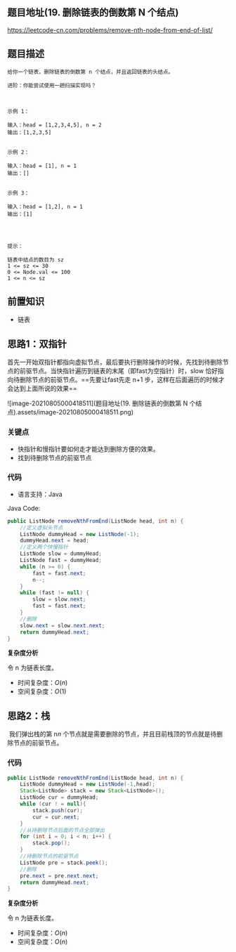 ## 题目地址(19. 删除链表的倒数第 N 个结点)

https://leetcode-cn.com/problems/remove-nth-node-from-end-of-list/

## 题目描述

```
给你一个链表，删除链表的倒数第 n 个结点，并且返回链表的头结点。

进阶：你能尝试使用一趟扫描实现吗？

 

示例 1：

输入：head = [1,2,3,4,5], n = 2
输出：[1,2,3,5]


示例 2：

输入：head = [1], n = 1
输出：[]


示例 3：

输入：head = [1,2], n = 1
输出：[1]


 

提示：

链表中结点的数目为 sz
1 <= sz <= 30
0 <= Node.val <= 100
1 <= n <= sz
```

## 前置知识

- 链表

## 思路1：双指针

首先一开始双指针都指向虚拟节点，最后要执行删除操作的时候，先找到待删除节点的前驱节点。当快指针遍历到链表的末尾（即fast为空指针）时，slow 恰好指向待删除节点的前驱节点。==先要让fast先走 n+1 步，这样在后面遍历的时候才会达到上面所说的效果==

![image-20210805000418511](题目地址(19. 删除链表的倒数第 N 个结点).assets/image-20210805000418511.png)

### 关键点

-  快指针和慢指针要如何走才能达到删除方便的效果。
-  找到待删除节点的前驱节点

### 代码

- 语言支持：Java

Java Code:

```java
public ListNode removeNthFromEnd(ListNode head, int n) {
    //定义虚拟头节点
    ListNode dummyHead = new ListNode(-1);
    dummyHead.next = head;
    //定义两个快慢指针
    ListNode slow = dummyHead;
    ListNode fast = dummyHead;
    while (n >= 0) {
        fast = fast.next;
        n--;
    }
    while (fast != null) {
        slow = slow.next;
        fast = fast.next;
    }
    //删除
    slow.next = slow.next.next;
    return dummyHead.next;
}

```


**复杂度分析**

令 n 为链表长度。

- 时间复杂度：$O(n)$
- 空间复杂度：$O(1)$



## 思路2：栈

​	我们弹出栈的第 n*n* 个节点就是需要删除的节点，并且目前栈顶的节点就是待删除节点的前驱节点。

### 代码

```java
public ListNode removeNthFromEnd(ListNode head, int n) {
    ListNode dummyHead = new ListNode(-1,head);
    Stack<ListNode> stack = new Stack<ListNode>();
    ListNode cur = dummyHead;
    while (cur ! = null){
        stack.push(cur);
        cur = cur.next;
    }
    //从待删除节点后面的节点全部弹出
    for (int i = 0; i < n; i++) {
        stack.pop();
    }
    //待删除节点的前驱节点
    ListNode pre = stack.peek();
    //删除
    pre.next = pre.next.next;
    return dummyHead.next;
}
```

**复杂度分析**

令 n 为链表长度。

- 时间复杂度：$O(n)$
- 空间复杂度：$O(n)$

